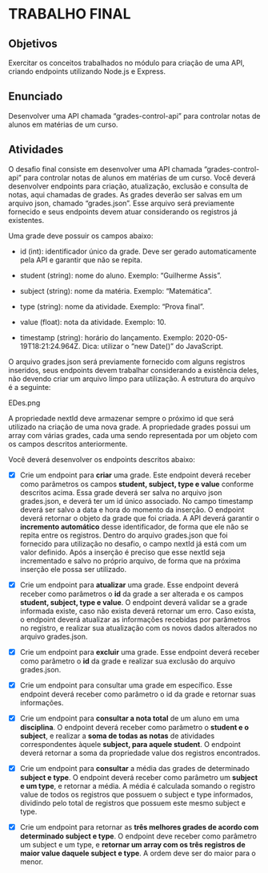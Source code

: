# TRABALHO FINAL

## Objetivos

Exercitar os conceitos trabalhados no módulo para criação de uma API, criando endpoints utilizando Node.js e Express.

## Enunciado

Desenvolver uma API chamada “grades-control-api” para controlar notas de alunos em matérias de um curso.

## Atividades

O desafio final consiste em desenvolver uma API chamada “grades-control-api” para controlar notas de alunos em matérias de um curso. Você deverá desenvolver endpoints para criação, atualização, exclusão e consulta de notas, aqui chamadas de grades. As grades deverão ser salvas em um arquivo json, chamado “grades.json”. Esse arquivo será previamente fornecido e seus endpoints devem atuar considerando os registros já existentes.

Uma grade deve possuir os campos abaixo:

- id (int): identificador único da grade. Deve ser gerado automaticamente pela API e garantir que não se repita.

- student (string): nome do aluno. Exemplo: “Guilherme Assis”.

- subject (string): nome da matéria. Exemplo: “Matemática”.

- type (string): nome da atividade. Exemplo: “Prova final”.

- value (float): nota da atividade. Exemplo: 10.

- timestamp (string): horário do lançamento. Exemplo: 2020-05-19T18:21:24.964Z. Dica: utilizar o “new Date()” do JavaScript.

O arquivo grades.json será previamente fornecido com alguns registros inseridos, seus endpoints devem trabalhar considerando a existência deles, não devendo criar um arquivo limpo para utilização. A estrutura do arquivo é a seguinte:

EDes.png

A propriedade nextId deve armazenar sempre o próximo id que será utilizado na criação de uma nova grade. A propriedade grades possui um array com várias grades, cada uma sendo representada por um objeto com os campos descritos anteriormente.

Você deverá desenvolver os endpoints descritos abaixo:

- [x] Crie um endpoint para **criar** uma grade. Este endpoint deverá receber como parâmetros os campos **student, subject, type e value** conforme descritos acima. Essa grade deverá ser salva no arquivo json grades.json, e deverá ter um id único associado. No campo timestamp deverá ser salvo a data e hora do momento da inserção. O endpoint deverá retornar o objeto da grade que foi criada. A API deverá garantir o **incremento automático** desse identificador, de forma que ele não se repita entre os registros. Dentro do arquivo grades.json que foi fornecido para utilização no desafio, o campo nextId já está com um valor definido. Após a inserção é preciso que esse nextId seja incrementado e salvo no próprio arquivo, de forma que na próxima inserção ele possa ser utilizado.

- [x] Crie um endpoint para **atualizar** uma grade. Esse endpoint deverá receber como parâmetros o **id** da grade a ser alterada e os campos **student, subject, type e value**. O endpoint deverá validar se a grade informada existe, caso não exista deverá retornar um erro. Caso exista, o endpoint deverá atualizar as informações recebidas por parâmetros no registro, e realizar sua atualização com os novos dados alterados no arquivo grades.json.

- [x] Crie um endpoint para **excluir** uma grade. Esse endpoint deverá receber como parâmetro o **id** da grade e realizar sua exclusão do arquivo grades.json.

- [x] Crie um endpoint para consultar uma grade em específico. Esse endpoint deverá receber como parâmetro o id da grade e retornar suas informações.

- [x] Crie um endpoint para **consultar a nota total** de um aluno em uma **disciplina**. O endpoint deverá receber como parâmetro o **student e o subject**, e realizar a **soma de todas as notas** de atividades correspondentes àquele **subject, para aquele student**. O endpoint deverá retornar a soma da propriedade value dos registros encontrados.

- [x] Crie um endpoint para **consultar** a média das grades de determinado **subject e type**. O endpoint deverá receber como parâmetro um **subject e um type**, e retornar a média. A média é calculada somando o registro value de todos os registros que possuem o subject e type informados, dividindo pelo total de registros que possuem este mesmo subject e type.

- [x] Crie um endpoint para retornar as **três melhores grades de acordo com determinado subject e type**. O endpoint deve receber como parâmetro um subject e um type, e **retornar um array com os três registros de maior value daquele subject e type**. A ordem deve ser do maior para o menor.
